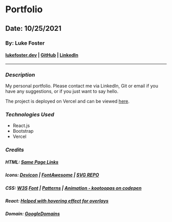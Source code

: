 # Portfolio

## Date: 10/25/2021

### By: Luke Foster

#### [lukefoster.dev](https://www.lukefoster.dev/) | [GitHub](https://github.com/lfoster1150) | [LinkedIn](https://www.linkedin.com/in/luke-foster-61a31782/)

---

### **_Description_**

My personal portfolio. Please contact me via LinkedIn, Git or email if you have any suggestions, or if you just want to say hello.

The project is deployed on Vercel and can be viewed [here](https://www.lukefoster.dev/).

### **_Technologies Used_**

- React.js
- Bootstrap
- Vercel

### **_Credits_**

##### HTML: [Same Page Links](https://www.computerhope.com/issues/ch000049.htm)

##### Icons: [Devicon](https://devicon.dev/) | [FontAwesome](https://www.w3resource.com/icon/font-awesome/web-application-icons/external-link.php) | [SVG REPO](https://www.svgrepo.com/)

##### CSS: [W3S](www.w3schools.com) [Font](https://fonts.google.com/share?selection.family=Ubuntu:ital,wght@0,300;0,400;0,500;0,700;1,300;1,400;1,500;1,700) | [Patterns](https://www.toptal.com/designers/subtlepatterns/) | [Animation - kootoopas on codepen](https://codepen.io/kootoopas/pen/reyqg)

##### React: [Helped with hovering effect for overlays](https://upmostly.com/tutorials/react-onhover-event-handling-with-examples)

##### Domain: [GoogleDomains](https://domains.google.com/)
